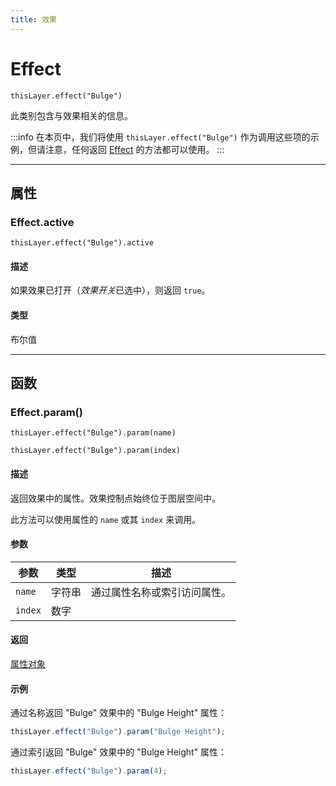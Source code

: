 ```yaml
---
title: 效果
---
```

# Effect

`thisLayer.effect("Bulge")`

此类别包含与效果相关的信息。

:::info
在本页中，我们将使用 `thisLayer.effect("Bulge")` 作为调用这些项的示例，但请注意，任何返回 [Effect](#) 的方法都可以使用。
:::

---

## 属性

### Effect.active

`thisLayer.effect("Bulge").active`

#### 描述

如果效果已打开（*效果开关*已选中），则返回 `true`。

#### 类型

布尔值

---

## 函数

### Effect.param()

`thisLayer.effect("Bulge").param(name)`

`thisLayer.effect("Bulge").param(index)`

#### 描述

返回效果中的属性。效果控制点始终位于图层空间中。

此方法可以使用属性的 `name` 或其 `index` 来调用。

#### 参数

| 参数      | 类型   | 描述         |
| --------- | ------ | ---------------------------- |
| `name`  | 字符串 | 通过属性名称或索引访问属性。 |
| `index` | 数字   |    |

#### 返回

[属性对象](../property)

#### 示例

通过名称返回 "Bulge" 效果中的 "Bulge Height" 属性：

```js
thisLayer.effect("Bulge").param("Bulge Height");
```

通过索引返回 "Bulge" 效果中的 "Bulge Height" 属性：

```js
thisLayer.effect("Bulge").param(4);
```
